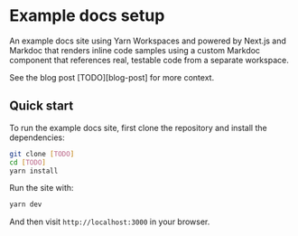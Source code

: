 # Example docs setup

An example docs site using Yarn Workspaces and powered by Next.js and Markdoc that renders inline code samples using a custom Markdoc component that references real, testable code from a separate workspace.

See the blog post [TODO][blog-post] for more context.

## Quick start

To run the example docs site, first clone the repository and install the dependencies:

```bash
git clone [TODO]
cd [TODO]
yarn install
```

Run the site with:

```bash
yarn dev
```

And then visit `http://localhost:3000` in your browser.

